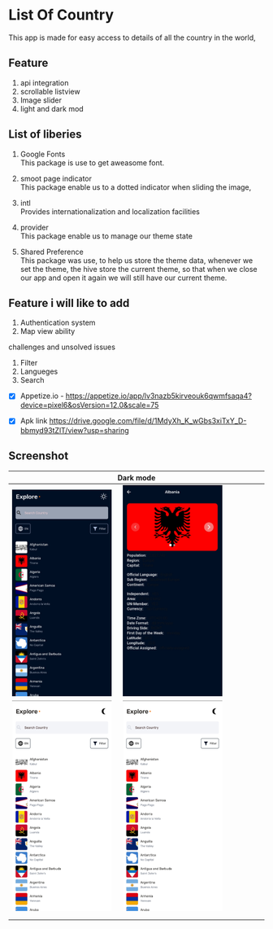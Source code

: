 # List Of Country

This app is made for easy access to details of all the country in the world, <br>


## Feature
1. api integration
2. scrollable listview
3. Image slider
3. light and dark mod

## List of liberies
1. Google Fonts<br>
    This package is use to get aweasome font.

2. smoot page indicator<br>
    This package enable us to a dotted indicator when sliding the image,

3. intl<br>
    Provides internationalization and localization facilities

4. provider<br>
    This package enable us to manage our theme state

5. Shared Preference<br>
    This package was use, to help us store the theme data, whenever we set the theme, the hive store the current theme, so that when we close our app and open it again we will still have our current theme.

## Feature i will like to add
1. Authentication system
2. Map view ability


challenges and unsolved issues
1. Filter
2. Langueges
3. Search


- [x] Appetize.io -  https://appetize.io/app/lv3nazb5kirveouk6qwmfsaqa4?device=pixel6&osVersion=12.0&scale=75 
- [x] Apk link        https://drive.google.com/file/d/1MdyXh_K_wGbs3xiTxY_D-bbmyd93tZlT/view?usp=sharing



## Screenshot

|                                   Dark mode                                                                            | 
| -------------------------------------------------------------------------------------------------------------------    | 
| <img src="assets/images/dark-img1.jpg" width=40%>   &emsp;            <img src="assets/images/dark-img2.jpg" width=40%>| 
| <img src="assets/images/light-img1.jpg" width=40%>  &emsp;           <img src="assets/images/light-img1.jpg" width=40%>| 
|                                                                                                                        |
|                                                                                                                        |
